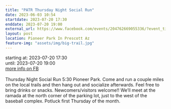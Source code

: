 ```yaml
---
title: "PATR Thursday Night Social Run"
date: 2023-06-03 10:54
startdate: 2023-07-20 17:30
enddate: 2023-07-20 19:00
external_url: https://www.facebook.com/events/204762669055336/?event_time_id=204762709055332
layout: post
location: Pioneer Park In Prescott Az
feature-img: "assets/img/big-trail.jpg"
---
```


starting at: 2023-07-20 17:30<br>until: 2023-07-20 19:00<br><a href="https://www.facebook.com/events/204762669055336/?event_time_id=204762709055332">more info on FB</a><br><br>Thursday Night Social Run 5&#58;30 Pioneer Park.  Come and run a couple miles on the local trails and then hang out and socialize afterwards.  Feel free to bring drinks or snacks. Newcomers/visitors welcome!!  We’ll meet at the ramada at the north corner of the parking lot, just to the west of the baseball complex.  Potluck first Thursday of the month.<br>
  <br>
  
